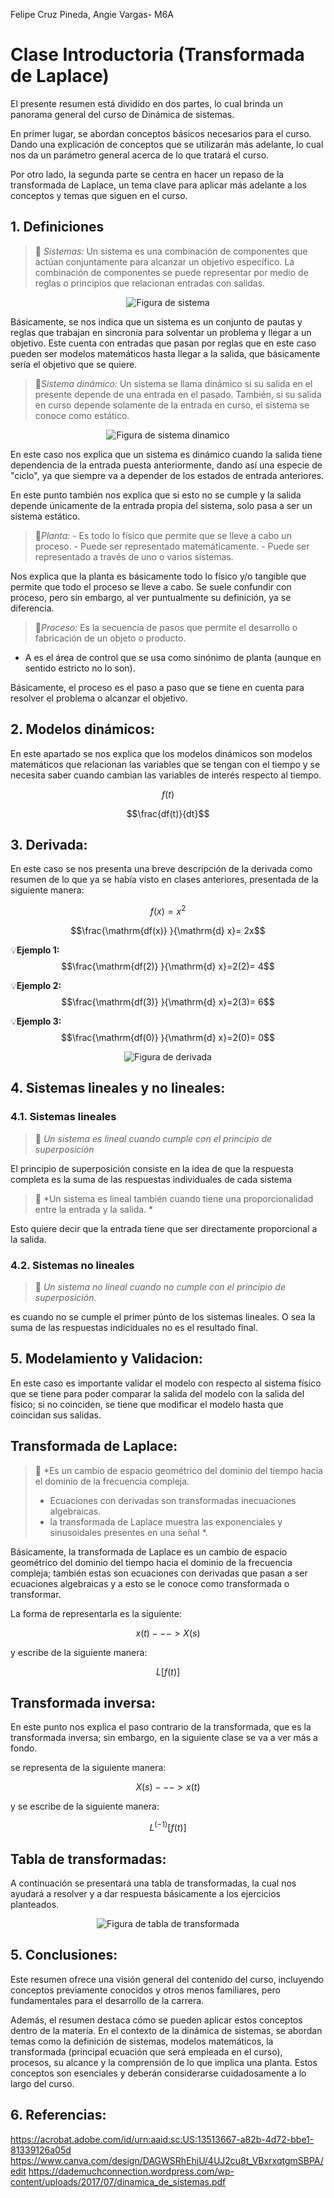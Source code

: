 Felipe Cruz Pineda, Angie Vargas- M6A
# Clase Introductoria (Transformada de Laplace)
El presente resumen está dividido en dos partes, lo cual brinda un panorama general del curso de Dinámica de sistemas.

En primer lugar, se abordan conceptos básicos necesarios para el curso. Dando una explicación de conceptos que se utilizarán más adelante, lo cual nos da un parámetro general acerca de lo que tratará el curso.

Por otro lado, la segunda parte se centra en hacer un repaso de la transformada de Laplace, un tema clave para aplicar más adelante a los conceptos y temas que siguen en el curso.

##  1. Definiciones
>🔑 *Sistemas:* Un sistema es una combinación de componentes que actúan conjuntamente para alcanzar un objetivo específico. La combinación de componentes se puede representar por medio de reglas o principios que relacionan entradas con salidas.



<p align="center">
    <img src="./imagens/Sistema.PNG" alt="Figura de sistema" />
</p>



 
Básicamente, se nos indica que un sistema es un conjunto de pautas y reglas que trabajan en sincronia para solventar un problema y llegar a un objetivo. Este cuenta con entradas que pasan por reglas que en este caso pueden ser modelos matemáticos hasta llegar a la salida, que básicamente sería el objetivo que se quiere.

>🔑*Sistema dinámico:* Un sistema se llama dinámico si su salida en el presente depende de una entrada en el pasado.
También, si su salida en curso depende solamente de la entrada en curso, el sistema se conoce como estático.

<p align="center">
    <img src="./imagens/Sistema dinamico.PNG" alt="Figura de sistema dinamico" />
</p>



En este caso nos explica que un sistema es dinámico cuando la salida tiene dependencia de la entrada puesta anteriormente, dando así una especie de "ciclo", ya que siempre va a depender de los estados de entrada anteriores.

En este punto también nos explica que si esto no se cumple y la salida depende únicamente de la entrada propia del sistema, solo pasa a ser un sistema estático.

>🔑*Planta:* - Es todo lo físico que permite que se lleve a cabo un proceso. - Puede ser representado matemáticamente. - Puede ser representado a través de uno o varios sistemas.



Nos explica que la planta es básicamente todo lo físico y/o tangible que permite que todo el proceso se lleve a cabo.
Se suele confundir con proceso, pero sin embargo, al ver puntualmente su definición, ya se diferencia.



>🔑*Proceso:* Es la secuencia de pasos que permite el desarrollo o fabricación de un objeto o producto.
- A es el área de control que se usa como sinónimo de planta (aunque en sentido estricto no lo son).


Básicamente, el proceso es el paso a paso que se tiene en cuenta para resolver el problema o alcanzar el objetivo.

## 2. Modelos dinámicos:

En este apartado se nos explica que los modelos dinámicos son modelos matemáticos que relacionan las variables que se tengan con el tiempo y se necesita saber cuando cambian las variables de interés respecto al tiempo.  

$$f(t)$$

$$\frac{df(t)}{dt}$$

## 3. Derivada:
En este caso se nos presenta una breve descripción de la derivada como resumen de lo que ya se había visto en clases anteriores, presentada de la siguiente manera:

$$f(x)=x^2$$

$$\frac{\mathrm{df(x)} }{\mathrm{d} x}= 2x$$

💡**Ejemplo 1:**  $$\frac{\mathrm{df(2)} }{\mathrm{d} x}=2(2)= 4$$

💡**Ejemplo 2:**  $$\frac{\mathrm{df(3)} }{\mathrm{d} x}=2(3)= 6$$

💡**Ejemplo 3:**  $$\frac{\mathrm{df(0)} }{\mathrm{d} x}=2(0)= 0$$


<p align="center">
    <img src="./imagens/Derivada.PNG" alt="Figura de derivada" />
</p>

## 4. Sistemas lineales y no lineales:

### 4.1. Sistemas lineales

>🔑 *Un sistema es lineal cuando cumple con el principio de superposición*

El principio de superposición consiste en la idea de que la respuesta completa es la suma de las respuestas individuales de cada sistema

>🔑 *Un sistema es lineal también cuando tiene una proporcionalidad entre la entrada y la salida. *

Esto quiere decir que la entrada tiene que ser directamente proporcional a la salida.

### 4.2. Sistemas no lineales

>🔑 *Un sistema no lineal cuando no cumple con el principio de superposición.*

es cuando no se cumple el primer púnto de los sistemas lineales. O sea la suma de las respuestas indiciduales no es el resultado final.

## 5. Modelamiento y Validacion:
En este caso es importante validar el modelo con respecto al sistema físico que se tiene para poder comparar la salida del modelo con la salida del físico; si no coinciden, se tiene que modificar el modelo hasta que coincidan sus salidas.


## Transformada de Laplace:

>🔑 *Es un cambio de espacio geométrico del dominio del tiempo hacia el dominio de la frecuencia compleja.
>- Ecuaciones con derivadas son transformadas inecuaciones algebraicas.
>- la transformada de Laplace muestra las exponenciales y sinusoidales presentes en una señal *.


Básicamente, la transformada de Laplace es un cambio de espacio geométrico del dominio del tiempo hacia el dominio de la frecuencia compleja; también estas son ecuaciones con derivadas que pasan a ser ecuaciones algebraicas y a esto se le conoce como transformada o transformar.

  
La forma de representarla es la siguiente: 

$$x(t)--->X(s)$$

y escribe de la siguiente manera:

$$L[f(t)]$$ 

## Transformada inversa:
En este punto nos explica el paso contrario de la transformada, que es la transformada inversa; sin embargo, en la siguiente clase se va a ver más a fondo.

se representa de la siguiente manera:

$$X(s)--->x(t)$$

y se escribe de la siguiente manera:

$$L^(-1) [f(t)]$$

## Tabla de transformadas:

A continuación se presentará una tabla de transformadas, la cual nos ayudará a resolver y a dar respuesta básicamente a los ejercicios planteados.

<p align="center">
    <img src="./imagens/Transformada de Laplace.PNG" alt="Figura de tabla de transformada" />
</p>

## 5. Conclusiones:
Este resumen ofrece una visión general del contenido del curso, incluyendo conceptos previamente conocidos y otros menos familiares, pero fundamentales para el desarrollo de la carrera.

Además, el resumen destaca cómo se pueden aplicar estos conceptos dentro de la materia. En el contexto de la dinámica de sistemas, se abordan temas como la definición de sistemas, modelos matemáticos, la transformada (principal ecuación que será empleada en el curso), procesos, su alcance y la comprensión de lo que implica una planta. Estos conceptos son esenciales y deberán considerarse cuidadosamente a lo largo del curso.

## 6. Referencias:
https://acrobat.adobe.com/id/urn:aaid:sc:US:13513667-a82b-4d72-bbe1-81339126a05d
https://www.canva.com/design/DAGWSRhEhjU/4UJ2cu8t_VBxrxqtgmSBPA/edit
https://dademuchconnection.wordpress.com/wp-content/uploads/2017/07/dinamica_de_sistemas.pdf

